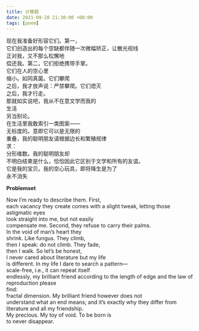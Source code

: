 ```yaml
---
title: 计算题
date: 2021-09-28 21:30:00 +08:00
tags: [poem]
---
```


现在我准备好形容它们。第一，  
它们创造出的每个空缺都伴随一次微幅矫正，让散光视线  
正对我，又不那么松懈地  
偿还我。第二，它们拒绝携带手掌。  
它们在人的空心里  
缩小。如同真菌。它们攀爬  
之后，我才放声说：严禁攀爬。它们熄灭  
之后，我才行走。  
那就如实说吧，我从不在意文学而我的  
生活    
另当别论。  
在生活里我敢索引一类图案——  
无标度的。意即它可以是无限的  
重叠，我的聪明朋友请根据边长和繁殖规律  
求：  
分形维数。我的聪明朋友却  
不明白结束是什么，恰恰因此它区别于文学和所有的友谊。   
它是我的宝贝。我的空心玩具，即将降生是为了   
永不消失  

**Problemset**

Now I’m ready to describe them. First,  
each vacancy they create comes with a slight tweak, letting those astigmatic eyes  
look straight into me, but not easily  
compensate me. Second, they refuse to carry their palms.  
In the void of man’s heart they  
shrink. Like fungus. They climb,  
then I speak: do not climb. They fade,  
then I walk. So let’s be honest,  
I never cared about literature but my life  
is different. In my life I dare to search a pattern—  
scale-free, i.e., it can repeat itself  
endlessly, my brilliant friend according to the length of edge and the law of reproduction please  
find:  
fractal dimension. My brilliant friend however does not  
understand what an end means; and it’s exactly why they differ from literature and all my friendship.  
My precious. My toy of void. To be born is  
to never disappear.  